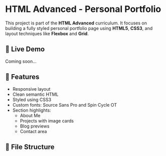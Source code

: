 # HTML Advanced - Personal Portfolio

This project is part of the **HTML Advanced** curriculum. It focuses on building a fully styled personal portfolio page using **HTML5**, **CSS3**, and layout techniques like **Flexbox** and **Grid**.

## 🔗 Live Demo

Coming soon...

## 📄 Features

- Responsive layout
- Clean semantic HTML
- Styled using CSS3
- Custom fonts: Source Sans Pro and Spin Cycle OT
- Section highlights:
  - About Me
  - Projects with image cards
  - Blog previews
  - Contact area

## 📁 File Structure

